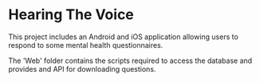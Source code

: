 Hearing The Voice
=================

This project includes an Android and iOS application allowing users to respond to some mental health questionnaires.

The 'Web' folder contains the scripts required to access the database and provides and API for 
downloading questions.
